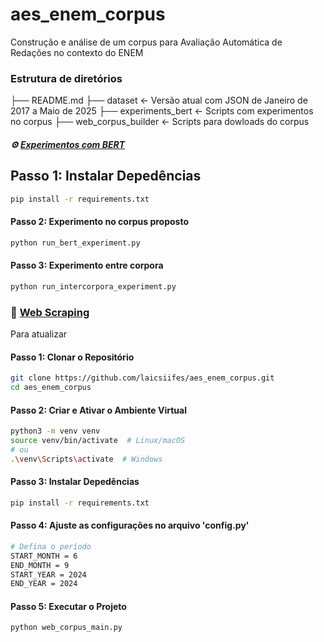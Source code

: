 # aes_enem_corpus

Construção e análise de um corpus para Avaliação Automática de Redações no contexto do ENEM

### Estrutura de diretórios

├── README.md
├── dataset                 <- Versão atual com JSON de Janeiro de 2017 a Maio de 2025
├── experiments_bert        <- Scripts com experimentos no corpus
├── web_corpus_builder      <- Scripts para dowloads do corpus





##### :gear: [Experimentos com BERT](experiments_bert/)

## Passo 1: Instalar Depedências

```bash
pip install -r requirements.txt

```

#### Passo 2: Experimento no corpus proposto 

```bash
python run_bert_experiment.py

```

#### Passo 3: Experimento entre corpora

```bash
python run_intercorpora_experiment.py
```


### :wrench: [Web Scraping](web_corpus_builder/) 

Para atualizar 
#### Passo 1: Clonar o Repositório

```bash
git clone https://github.com/laicsiifes/aes_enem_corpus.git
cd aes_enem_corpus
```

#### Passo 2: Criar e Ativar o Ambiente Virtual

```bash
python3 -m venv venv
source venv/bin/activate  # Linux/macOS
# ou
.\venv\Scripts\activate  # Windows

```


#### Passo 3: Instalar Depedências

```bash
pip install -r requirements.txt

```

#### Passo 4: Ajuste as configurações no arquivo 'config.py'

```bash
# Defina o período
START_MONTH = 6
END_MONTH = 9
START_YEAR = 2024
END_YEAR = 2024

```

#### Passo 5: Executar o Projeto

```bash
python web_corpus_main.py

```